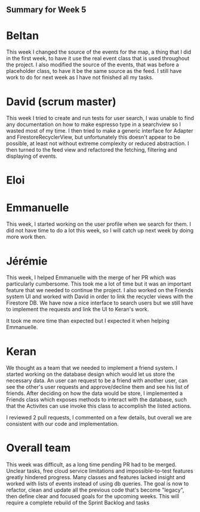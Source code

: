 ## Summary for Week 5

# Beltan

This week I changed the source of the events for the map, a thing that I did in the first week, to have it use the real event class that is used throughout the project. I also modified the source of the events,
that was before a placeholder class, to have it be the same source as the feed. I still have work to do for next week as I have not finished all my tasks.

# David (scrum master)

This week I tried to create and run tests for user search, I was unable to find any documentation on how to make espresso type in a searchview so I wasted most of my time. I then tried to make a generic interface for Adapter and FirestoreRecyclerView, but unfortunately this doesn't appear to be possible, at least not without extreme complexity or reduced abstraction. 
I then turned to the feed view and refactored the fetching, filtering and displaying of events.


# Eloi 


# Emmanuelle

This week, I started working on the user profile when we search for them. I did not have time to do a lot this week, so I will catch up next week by doing more work then. 

# Jérémie

This week, I helped Emmanuelle with the merge of her PR which was particularly cumbersome. This took me a lot of time but it was an important feature that we needed to continue the project. I also worked on the Friends system UI and worked with David in order to link the recycler views with the Firestore DB. We have now a nice interface to search users but we still have to implement the requests and link the UI to Keran's work.

It took me more time than expected but I expected it when helping Emmanuelle.

# Keran

We thought as a team that we needed to implement a friend system. I started working on the database design which would let us store the necessary data. An user can request to be a friend with another user, can see the other's user requests and approve/decline them and see his list of friends. After deciding on how the data would be store, I implemented a Friends class which exposes methods to interact with the database, such that the Activites can use invoke this class to accomplish the listed actions.

I reviewed 2 pull requests, I commented on a few details, but overall we are consistent with our code and implementation.

# Overall team

This week was difficult, as a long time pending PR had to be merged. Unclear tasks, free cloud service limitations and impossible-to-test features greatly hindered progress. Many classes and features lacked insight and worked with lists of events instead of using db queries. The goal is now to refactor, clean and update all the previous code that's become "legacy", then define clear and focused goals for the upcoming weeks. This will require a complete rebuild of the Sprint Backlog and tasks


